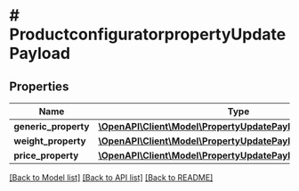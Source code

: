 # # ProductconfiguratorpropertyUpdatePayload

## Properties

Name | Type | Description | Notes
------------ | ------------- | ------------- | -------------
**generic_property** | [**\OpenAPI\Client\Model\PropertyUpdatePayloadGenericProperty**](PropertyUpdatePayloadGenericProperty.md) |  | [optional]
**weight_property** | [**\OpenAPI\Client\Model\PropertyUpdatePayloadWeightProperty**](PropertyUpdatePayloadWeightProperty.md) |  | [optional]
**price_property** | [**\OpenAPI\Client\Model\PropertyUpdatePayloadPriceProperty**](PropertyUpdatePayloadPriceProperty.md) |  | [optional]

[[Back to Model list]](../../README.md#models) [[Back to API list]](../../README.md#endpoints) [[Back to README]](../../README.md)
